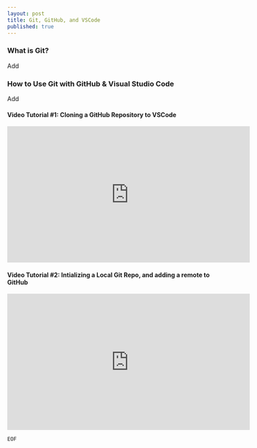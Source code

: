 ```yaml
---
layout: post
title: Git, GitHub, and VSCode
published: true
---
```


### What is Git?
Add

### How to Use Git with GitHub & Visual Studio Code
Add

#### Video Tutorial #1: Cloning a GitHub Repository to VSCode
<iframe width="560" height="315"
src="https://www.youtube.com/watch?v=9cMWR-EGFuY" 
frameborder="0" 
allow="accelerometer; autoplay; encrypted-media; gyroscope; picture-in-picture" 
allowfullscreen></iframe>

#### Video Tutorial #2: Intializing a Local Git Repo, and adding a remote to GitHub
<iframe width="560" height="315"
src="https://www.youtube.com/watch?v=I7WfxhF2wEg"
frameborder="0" 
allow="accelerometer; autoplay; encrypted-media; gyroscope; picture-in-picture" 
allowfullscreen></iframe>

`EOF`